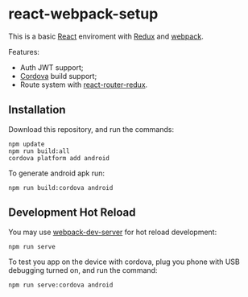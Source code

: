 # react-webpack-setup

This is a basic [React](https://reactjs.org/) enviroment with [Redux](https://github.com/reactjs/react-redux) and [webpack](https://webpack.js.org/).

Features:

- Auth JWT support;
- [Cordova](https://cordova.apache.org/) build support;
- Route system with [react-router-redux](https://github.com/ReactTraining/react-router/tree/master/packages/react-router-redux).

## Installation

Download this repository, and run the commands:

```
npm update
npm run build:all
cordova platform add android
```

To generate android apk run:

```
npm run build:cordova android
```

## Development Hot Reload

You may use [webpack-dev-server](https://github.com/webpack/webpack-dev-server) for hot reload development:

```
npm run serve
```

To test you app on the device with cordova, plug you phone with USB debugging turned on, and run the command:

```
npm run serve:cordova android
```
